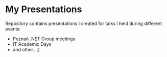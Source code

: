 # My Presentations

Repository contains presentations I created for talks I held during different events:
* Poznań .NET Group meetings
* IT Academic Days
* and other...:)
